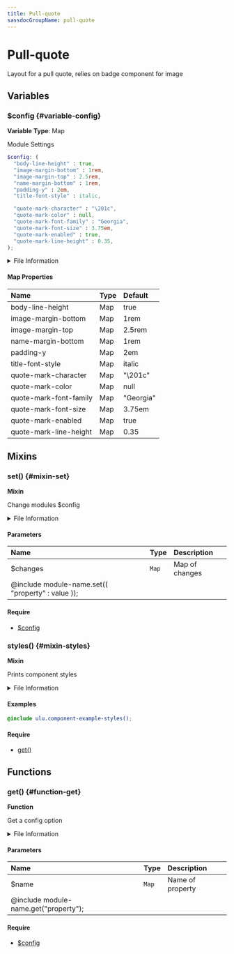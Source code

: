 ```yaml
---
title: Pull-quote
sassdocGroupName: pull-quote
---
```



# Pull-quote

Layout for a pull quote, relies on badge component for image



## Variables




<div class="sassdoc-item-header">

###  $config {#variable-config}

  <div class="sassdoc-item-header__labels">
    <span class="tag tag--primary"><strong>Variable</strong></span> <span class="tag"><strong>Type</strong>: Map</span>
  </div>

</div>

  

Module Settings
    
    

``` scss
$config: (
  "body-line-height" : true,
  "image-margin-bottom" : 1rem,
  "image-margin-top" : 2.5rem,
  "name-margin-bottom" : 1rem,
  "padding-y" : 2em,
  "title-font-style" : italic,

  "quote-mark-character" : "\201c",
  "quote-mark-color" : null,
  "quote-mark-font-family" : "Georgia",
  "quote-mark-font-size" : 3.75em,
  "quote-mark-enabled" : true,
  "quote-mark-line-height" : 0.35,
);
```
  


<details>
  <summary>File Information</summary>
  
- **File:** _pull-quote.scss
- **Group:** pull-quote
- **Type:** variable
- **Lines (comments):** 22-35
- **Lines (code):** 37-51

</details>

    

#### Map Properties


|Name|Type|Default|
|:--|:--|:--|
|body-line-height|Map|true|
|image-margin-bottom|Map|1rem|
|image-margin-top|Map|2.5rem|
|name-margin-bottom|Map|1rem|
|padding-y|Map|2em|
|title-font-style|Map|italic|
|quote-mark-character|Map|"\201c"|
|quote-mark-color|Map|null|
|quote-mark-font-family|Map|"Georgia"|
|quote-mark-font-size|Map|3.75em|
|quote-mark-enabled|Map|true|
|quote-mark-line-height|Map|0.35|

    
  

## Mixins




<div class="sassdoc-item-header">

###  set() {#mixin-set}

  <div class="sassdoc-item-header__labels">
    <span class="tag tag--primary"><strong>Mixin</strong></span>
  </div>

</div>

  

Change modules $config
    
    


<details>
  <summary>File Information</summary>
  
- **File:** _pull-quote.scss
- **Group:** pull-quote
- **Type:** mixin
- **Lines (comments):** 53-55
- **Lines (code):** 57-59

</details>

    

#### Parameters


|Name|Type|Description|
|:--|:--|:--|
|$changes|`Map`|Map of changes
  @include module-name.set(( "property" : value ));|

    

#### Require

- [$config](/sass/components/accordion/#variable-config)
  


<div class="sassdoc-item-header">

###  styles() {#mixin-styles}

  <div class="sassdoc-item-header__labels">
    <span class="tag tag--primary"><strong>Mixin</strong></span>
  </div>

</div>

  

Prints component styles
    
    


<details>
  <summary>File Information</summary>
  
- **File:** _pull-quote.scss
- **Group:** pull-quote
- **Type:** mixin
- **Lines (comments):** 70-72
- **Lines (code):** 74-109

</details>

    

#### Examples

      


``` scss
@include ulu.component-example-styles();
```
  

      

#### Require

- [get()](/sass/components/accordion/#function-get)
  
  

## Functions




<div class="sassdoc-item-header">

###  get() {#function-get}

  <div class="sassdoc-item-header__labels">
    <span class="tag tag--primary"><strong>Function</strong></span>
  </div>

</div>

  

Get a config option
    
    


<details>
  <summary>File Information</summary>
  
- **File:** _pull-quote.scss
- **Group:** pull-quote
- **Type:** function
- **Lines (comments):** 61-63
- **Lines (code):** 65-68

</details>

    

#### Parameters


|Name|Type|Description|
|:--|:--|:--|
|$name|`Map`|Name of property
  @include module-name.get("property");|

    

#### Require

- [$config](/sass/components/accordion/#variable-config)
  
  
  